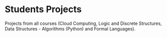 # Students Projects 

Projects from all courses (Cloud Computing, Logic and Discrete Structures, Data Structures - Algorithms (Python) and Formal Languages).
